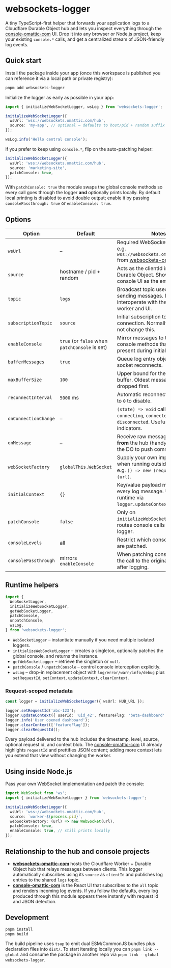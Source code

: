 # websockets-logger

A tiny TypeScript-first helper that forwards your application logs to a Cloudflare Durable Object hub and lets you inspect everything through the [console-omattic-com](../console-omattic-com) UI. Drop it into any browser or Node.js project, keep your existing `console.*` calls, and get a centralized stream of JSON-friendly log events.

## Quick start

Install the package inside your app (once this workspace is published you can reference it via a local path or private registry):

```bash
pnpm add websockets-logger
```

Initialize the logger as early as possible in your app:

```ts
import { initializeWebSocketLogger, wsLog } from 'websockets-logger';

initializeWebSocketLogger({
  wsUrl: 'wss://websockets.omattic.com/hub',
  source: 'my-app', // optional – defaults to host/pid + random suffix
});

wsLog.info('Hello central console');
```

If you prefer to keep using `console.*`, flip on the auto-patching helper:

```ts
initializeWebSocketLogger({
  wsUrl: 'wss://websockets.omattic.com/hub',
  source: 'marketing-site',
  patchConsole: true,
});
```

With `patchConsole: true` the module swaps the global console methods so every call goes through the logger **and** optionally prints locally. By default local printing is disabled to avoid double output; enable it by passing `consolePassthrough: true` or `enableConsole: true`.

## Options

| Option | Default | Notes |
| --- | --- | --- |
| `wsUrl` | – | Required WebSocket endpoint, e.g. `wss://websockets.omattic.com/hub` from [websockets-omattic-com](../websockets-omattic-com). |
| `source` | hostname / pid + random | Acts as the clientId inside the Durable Object. Show up in the console UI as the emitter. |
| `topic` | `logs` | Broadcast topic used when sending messages. Leave as-is to interoperate with the console worker and UI. |
| `subscriptionTopic` | `source` | Initial subscription topic sent on connection. Normally you should not change this. |
| `enableConsole` | `true` (or `false` when `patchConsole` is set) | Mirror messages to the original console methods that were present during initialization. |
| `bufferMessages` | `true` | Queue log entry objects while the socket reconnects. |
| `maxBufferSize` | `100` | Upper bound for the in-memory buffer. Oldest messages are dropped first. |
| `reconnectInterval` | `5000` ms | Automatic reconnect cadence. Set to `0` to disable. |
| `onConnectionChange` | – | `(state) => void` callback with `connecting`, `connected`, or `disconnected`. Useful for status indicators. |
| `onMessage` | – | Receive raw messages coming **from** the hub (handy if you extend the DO to push commands). |
| `webSocketFactory` | `globalThis.WebSocket` | Supply your own implementation when running outside the browser, e.g. `() => new (require('ws'))(url)`. |
| `initialContext` | `{}` | Key/value payload merged into every log message. Update at runtime via `logger.updateContext()`. |
| `patchConsole` | `false` | Only on `initializeWebSocketLogger`. Auto routes console calls through the logger. |
| `consoleLevels` | all | Restrict which console methods are patched. |
| `consolePassthrough` | mirrors `enableConsole` | When patching console, forward the call to the original console after logging. |

## Runtime helpers

```ts
import {
  WebSocketLogger,
  initializeWebSocketLogger,
  getWebSocketLogger,
  patchConsole,
  unpatchConsole,
  wsLog,
} from 'websockets-logger';
```

- `WebSocketLogger` – instantiate manually if you need multiple isolated loggers.
- `initializeWebSocketLogger` – creates a singleton, optionally patches the global console, and returns the instance.
- `getWebSocketLogger` – retrieve the singleton or `null`.
- `patchConsole` / `unpatchConsole` – control console interception explicitly.
- `wsLog` – drop-in replacement object with `log/error/warn/info/debug` plus `setRequestId`, `setContext`, `updateContext`, `clearContext`.

### Request-scoped metadata

```ts
const logger = initializeWebSocketLogger({ wsUrl: HUB_URL });

logger.setRequestId('abc-123');
logger.updateContext({ userId: 'uid_42', featureFlag: 'beta-dashboard' });
logger.info('User opened dashboard');
logger.clearContext(['featureFlag']);
logger.clearRequestId();
```

Every payload delivered to the hub includes the timestamp, level, source, optional request id, and context blob. The [console-omattic-com](../console-omattic-com) UI already highlights `requestId` and prettifies JSON content; adding more context lets you extend that view without changing the worker.

## Using inside Node.js

Pass your own WebSocket implementation and patch the console:

```ts
import WebSocket from 'ws';
import { initializeWebSocketLogger } from 'websockets-logger';

initializeWebSocketLogger({
  wsUrl: 'wss://websockets.omattic.com/hub',
  source: `worker-${process.pid}`,
  webSocketFactory: (url) => new WebSocket(url),
  patchConsole: true,
  enableConsole: true, // still prints locally
});
```

## Relationship to the hub and console projects

- **[websockets-omattic-com](../websockets-omattic-com)** hosts the Cloudflare Worker + Durable Object hub that relays messages between clients. This logger automatically subscribes using its `source` as `clientId` and publishes log entries to the shared `logs` topic.
- **[console-omattic-com](../console-omattic-com)** is the React UI that subscribes to the `all` topic and renders incoming log events. If you follow the defaults, every log produced through this module appears there instantly with request id and JSON detection.

## Development

```bash
pnpm install
pnpm build
```

The build pipeline uses `tsup` to emit dual ESM/CommonJS bundles plus declaration files into `dist/`. To start iterating locally you can `pnpm link --global` and consume the package in another repo via `pnpm link --global websockets-logger`.
